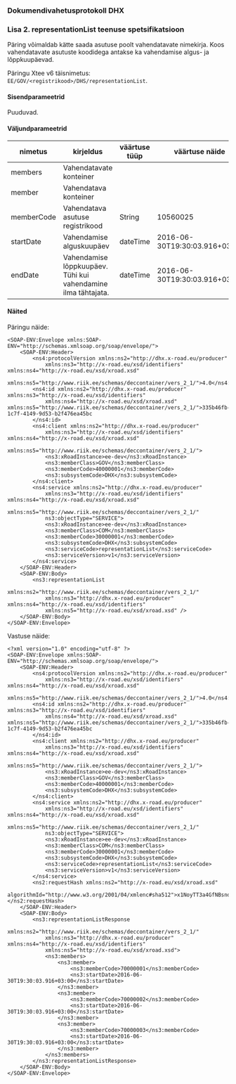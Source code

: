 ### Dokumendivahetusprotokoll DHX

### Lisa 2. representationList teenuse spetsifikatsioon

Päring võimaldab kätte saada asutuse poolt vahendatavate nimekirja. Koos vahendatavate asutuste koodidega antakse ka vahendamise algus- ja lõppkuupäevad. 

Päringu Xtee v6 täisnimetus: `EE/GOV/<registrikood>/DHS/representationList`.

#### Sisendparameetrid

Puuduvad.

#### Väljundparameetrid

| nimetus | kirjeldus | väärtuse tüüp | väärtuse näide | kohustuslik |
|---------|-----------|---------------|----------------|-------------|
| members | Vahendatavate konteiner |  |  | ei |
| member | Vahendatava konteiner |  |  | ei |
| memberCode | Vahendatava asutuse registrikood | String | 10560025 | jah |
| startDate | Vahendamise alguskuupäev | dateTime | 2016-06-30T19:30:03.916+03:00 | jah |
| endDate | Vahendamise lõppkuupäev. Tühi kui vahendamine ilma tähtajata. | dateTime | 2016-06-30T19:30:03.916+03:00 | ei |

#### Näited

Päringu näide:
```
<SOAP-ENV:Envelope xmlns:SOAP-ENV="http://schemas.xmlsoap.org/soap/envelope/">
    <SOAP-ENV:Header>
        <ns4:protocolVersion xmlns:ns2="http://dhx.x-road.eu/producer"
            xmlns:ns3="http://x-road.eu/xsd/identifiers" xmlns:ns4="http://x-road.eu/xsd/xroad.xsd"
            xmlns:ns5="http://www.riik.ee/schemas/deccontainer/vers_2_1/">4.0</ns4:protocolVersion>
        <ns4:id xmlns:ns2="http://dhx.x-road.eu/producer" xmlns:ns3="http://x-road.eu/xsd/identifiers"
            xmlns:ns4="http://x-road.eu/xsd/xroad.xsd" xmlns:ns5="http://www.riik.ee/schemas/deccontainer/vers_2_1/">335b46fb-1c7f-4149-9d53-b2f476ea45bc
        </ns4:id>
        <ns4:client xmlns:ns2="http://dhx.x-road.eu/producer"
            xmlns:ns3="http://x-road.eu/xsd/identifiers" xmlns:ns4="http://x-road.eu/xsd/xroad.xsd"
            xmlns:ns5="http://www.riik.ee/schemas/deccontainer/vers_2_1/">
            <ns3:xRoadInstance>ee-dev</ns3:xRoadInstance>
            <ns3:memberClass>GOV</ns3:memberClass>
            <ns3:memberCode>40000001</ns3:memberCode>
            <ns3:subsystemCode>DHX</ns3:subsystemCode>
        </ns4:client>
        <ns4:service xmlns:ns2="http://dhx.x-road.eu/producer"
            xmlns:ns3="http://x-road.eu/xsd/identifiers" xmlns:ns4="http://x-road.eu/xsd/xroad.xsd"
            xmlns:ns5="http://www.riik.ee/schemas/deccontainer/vers_2_1/"
            ns3:objectType="SERVICE">
            <ns3:xRoadInstance>ee-dev</ns3:xRoadInstance>
            <ns3:memberClass>COM</ns3:memberClass>
            <ns3:memberCode>30000001</ns3:memberCode>
            <ns3:subsystemCode>DHX</ns3:subsystemCode>
            <ns3:serviceCode>representationList</ns3:serviceCode>
            <ns3:serviceVersion>v1</ns3:serviceVersion>
        </ns4:service>
    </SOAP-ENV:Header>
    <SOAP-ENV:Body>
        <ns3:representationList
            xmlns:ns2="http://www.riik.ee/schemas/deccontainer/vers_2_1/"
            xmlns:ns3="http://dhx.x-road.eu/producer" xmlns:ns4="http://x-road.eu/xsd/identifiers"
            xmlns:ns5="http://x-road.eu/xsd/xroad.xsd" />
    </SOAP-ENV:Body>
</SOAP-ENV:Envelope>
```

Vastuse näide:
```
<?xml version="1.0" encoding="utf-8" ?>
<SOAP-ENV:Envelope xmlns:SOAP-ENV="http://schemas.xmlsoap.org/soap/envelope/">
    <SOAP-ENV:Header>
        <ns4:protocolVersion xmlns:ns2="http://dhx.x-road.eu/producer"
            xmlns:ns3="http://x-road.eu/xsd/identifiers" xmlns:ns4="http://x-road.eu/xsd/xroad.xsd"
            xmlns:ns5="http://www.riik.ee/schemas/deccontainer/vers_2_1/">4.0</ns4:protocolVersion>
        <ns4:id xmlns:ns2="http://dhx.x-road.eu/producer" xmlns:ns3="http://x-road.eu/xsd/identifiers"
            xmlns:ns4="http://x-road.eu/xsd/xroad.xsd" xmlns:ns5="http://www.riik.ee/schemas/deccontainer/vers_2_1/">335b46fb-1c7f-4149-9d53-b2f476ea45bc
        </ns4:id>
        <ns4:client xmlns:ns2="http://dhx.x-road.eu/producer"
            xmlns:ns3="http://x-road.eu/xsd/identifiers" xmlns:ns4="http://x-road.eu/xsd/xroad.xsd"
            xmlns:ns5="http://www.riik.ee/schemas/deccontainer/vers_2_1/">
            <ns3:xRoadInstance>ee-dev</ns3:xRoadInstance>
            <ns3:memberClass>GOV</ns3:memberClass>
            <ns3:memberCode>40000001</ns3:memberCode>
            <ns3:subsystemCode>DHX</ns3:subsystemCode>
        </ns4:client>
        <ns4:service xmlns:ns2="http://dhx.x-road.eu/producer"
            xmlns:ns3="http://x-road.eu/xsd/identifiers" xmlns:ns4="http://x-road.eu/xsd/xroad.xsd"
            xmlns:ns5="http://www.riik.ee/schemas/deccontainer/vers_2_1/"
            ns3:objectType="SERVICE">
            <ns3:xRoadInstance>ee-dev</ns3:xRoadInstance>
            <ns3:memberClass>COM</ns3:memberClass>
            <ns3:memberCode>30000001</ns3:memberCode>
            <ns3:subsystemCode>DHX</ns3:subsystemCode>
            <ns3:serviceCode>representationList</ns3:serviceCode>
            <ns3:serviceVersion>v1</ns3:serviceVersion>
        </ns4:service>
        <ns2:requestHash xmlns:ns2="http://x-road.eu/xsd/xroad.xsd"
            algorithmId="http://www.w3.org/2001/04/xmlenc#sha512">x1NoyTT3a4GfNBsndnOBPnlQ0eIajtt6jfxtUe/5HHc7cLE41HEKo62oXXcNXyJI1eOKnaf4jRQ6C8UaiXpBeQ==</ns2:requestHash>
    </SOAP-ENV:Header>
    <SOAP-ENV:Body>
        <ns3:representationListResponse
            xmlns:ns2="http://www.riik.ee/schemas/deccontainer/vers_2_1/"
            xmlns:ns3="http://dhx.x-road.eu/producer" xmlns:ns4="http://x-road.eu/xsd/identifiers"
            xmlns:ns5="http://x-road.eu/xsd/xroad.xsd">
            <ns3:members>
                <ns3:member>
                    <ns3:memberCode>70000001</ns3:memberCode>
                    <ns3:startDate>2016-06-30T19:30:03.916+03:00</ns3:startDate>
                </ns3:member>
                <ns3:member>
                    <ns3:memberCode>70000002</ns3:memberCode>
                    <ns3:startDate>2016-06-30T19:30:03.916+03:00</ns3:startDate>
                </ns3:member>
                <ns3:member>
                    <ns3:memberCode>70000003</ns3:memberCode>
                    <ns3:startDate>2016-06-30T19:30:03.916+03:00</ns3:startDate>
                </ns3:member>
            </ns3:members>
        </ns3:representationListResponse>
    </SOAP-ENV:Body>
</SOAP-ENV:Envelope>
```
